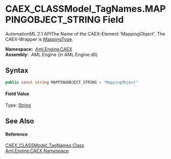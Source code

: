 CAEX_CLASSModel_TagNames.MAPPINGOBJECT_STRING Field
===================================================
AutomationML 2.1 APIThe Name of the CAEX-Element 'MappingObject'. The CAEX-Wrapper is [MappingType][1].

  **Namespace:**  [Aml.Engine.CAEX][2]  
  **Assembly:**  AML.Engine (in AML.Engine.dll)

Syntax
------

```csharp
public const string MAPPINGOBJECT_STRING = "MappingObject"
```

#### Field Value
Type: [String][3]

See Also
--------

#### Reference
[CAEX_CLASSModel_TagNames Class][4]  
[Aml.Engine.CAEX Namespace][2]  

[1]: ../MappingType/README.md
[2]: ../README.md
[3]: https://docs.microsoft.com/dotnet/api/system.string
[4]: README.md
[5]: https://www.automationml.org
[6]: ../../icons/logoShade.png